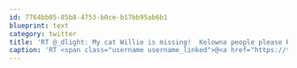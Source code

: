 ```yaml
---
id: 7764bb05-85b8-4753-b0ce-b17bb95ab6b1
blueprint: text
category: twitter
title: 'RT @_dlight: My cat Willie is missing!  Kelowna people please RT this! http://twitpic.com/3q08ad'
caption: 'RT <span class="username username_linked">@<a href="https://twitter.com/_dlight" title="Битюцкий Корнилий">_dlight</a></span>: My cat Willie is missing!  Kelowna people please RT this! http://twitpic.com/3q08ad'
---
```

